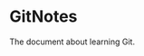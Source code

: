 <!--
 * @FileName: README.md
 * @Author: Alen luojiaming299@163.com
 * @CreateTime: 2022-08-12 22:15:19
 * @LastEditTime: 2022-08-13 08:31:13
 * Copyright (c) 2022 by Alen, All Rights Reserved. 
-->

# GitNotes
The document about learning Git.
